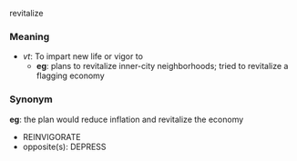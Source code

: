 revitalize
### Meaning
+ _vt_: To impart new life or vigor to
    + __eg__: plans to revitalize inner-city neighborhoods; tried to revitalize a flagging economy

### Synonym

__eg__: the plan would reduce inflation and revitalize the economy

+ REINVIGORATE
+ opposite(s): DEPRESS


